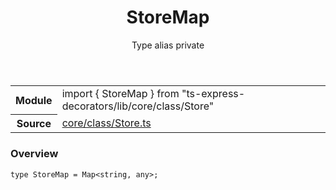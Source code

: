 <header class="symbol-info-header">    <h1 id="storemap">StoreMap</h1>    <label class="symbol-info-type-label type">Type alias</label>    <label class="api-type-label private">private</label>  </header>
<section class="symbol-info">      <table class="is-full-width">        <tbody>        <tr>          <th>Module</th>          <td>            <div class="lang-typescript">                <span class="token keyword">import</span> { StoreMap }                 <span class="token keyword">from</span>                 <span class="token string">"ts-express-decorators/lib/core/class/Store"</span>                            </div>          </td>        </tr>        <tr>          <th>Source</th>          <td>            <a href="https://romakita.github.io/ts-express-decorators/#//blob/v2.0.13/src/core/class/Store.ts#L0-L0">                core/class/Store.ts            </a>        </td>        </tr>                </tbody>      </table>    </section>

### Overview

<pre><code class="typescript-lang">type StoreMap = Map<<span class="token keyword">string</span><span class="token punctuation">,</span> <span class="token keyword">any</span>><span class="token punctuation">;</span></code></pre>
